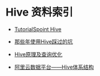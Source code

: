 

# Hive 资料索引

- [TutorialSpoint Hive](http://www.tutorialspoint.com/hive)

- [那些年使用Hive踩过的坑](https://yq.aliyun.com/articles/30988)

- [Hive原理及查询优化](http://mp.weixin.qq.com/s?__biz=MzI2MjE0MDUzNg==&mid=2652914310&idx=1&sn=4990335f0ec177c5e51af9a659f3aabe&scene=21#wechat_redirect)

- [阿里云数据平台——Hive体系结构](http://blog.csdn.net/zhoudaxia/article/details/8855937)
